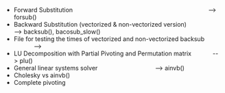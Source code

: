 - Forward Substitution &emsp;&emsp;&emsp;&emsp;&emsp;&emsp;&emsp;&emsp;&emsp;&emsp;&emsp;&emsp;&emsp;&emsp;&emsp;&emsp;&emsp;&emsp;&emsp;&emsp;&emsp;&emsp; --> forsub()
- Backward Substitution (vectorized & non-vectorized version) &emsp;&emsp;&emsp;&emsp;&emsp; --> backsub(), bacosub_slow()
- File for testing the times of vectorized and non-vectorized backsub &emsp;&emsp;&emsp; --> 
- LU Decomposition with Partial Pivoting and Permutation matrix &emsp;&emsp;&emsp; --> plu()
- General linear systems solver &emsp;&emsp;&emsp;&emsp;&emsp;&emsp;&emsp;&emsp;&emsp; --> ainvb()
- Cholesky vs ainvb() 
- Complete pivoting 
